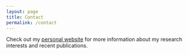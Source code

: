 ```yaml
---
layout: page
title: Contact
permalink: /contact
---
```


Check out my [personal website](https://www.surbhigoel.com) for more information about my research interests and recent publications.
